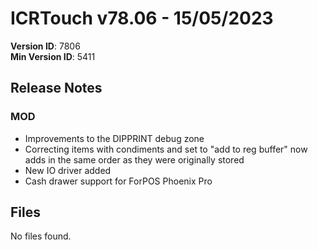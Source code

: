# ICRTouch v78.06 - 15/05/2023

__Version ID__: 7806
<br>__Min Version ID__: 5411

## Release Notes
### MOD
- Improvements to the DIPPRINT debug zone
- Correcting items with condiments and set to "add to reg buffer" now adds in the same order as they were originally stored
- New IO driver added
- Cash drawer support for ForPOS Phoenix Pro

## Files
No files found.

